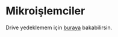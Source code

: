 # Mikroişlemciler

Drive yedeklemem için [buraya][Drive] bakabilirsin.

[Drive]: https://drive.google.com/open?id=1k_aYxvV5u_gnpLXpJkEZoxyMRoOrZlVx
